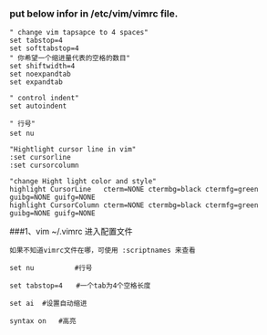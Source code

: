 ### put below infor in /etc/vim/vimrc file.

    " change vim tapsapce to 4 spaces"
	set tabstop=4
	set softtabstop=4
	" 你希望一个缩进量代表的空格的数目"
	set shiftwidth=4
	set noexpandtab 
	set expandtab

	" control indent"
	set autoindent
	
	" 行号"
	set nu　　　　　　
	
	"Hightlight cursor line in vim"
	:set cursorline
	:set cursorcolumn

	"change Hight light color and style"
	highlight CursorLine   cterm=NONE ctermbg=black ctermfg=green guibg=NONE guifg=NONE
	highlight CursorColumn cterm=NONE ctermbg=black ctermfg=green guibg=NONE guifg=NONE


###1、vim ~/.vimrc 进入配置文件

	如果不知道vimrc文件在哪，可使用 :scriptnames 来查看

	set nu　　　　　　#行号

	set tabstop=4　　#一个tab为4个空格长度

	set ai  #设置自动缩进

	syntax on   #高亮